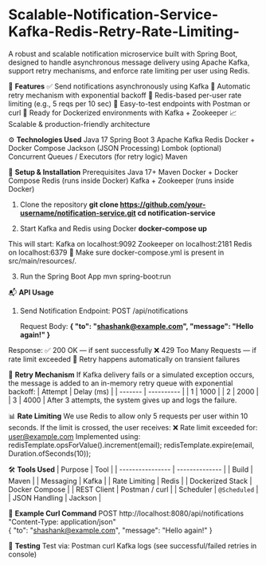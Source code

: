 # Scalable-Notification-Service-Kafka-Redis-Retry-Rate-Limiting-
A robust and scalable notification microservice built with Spring Boot, designed to handle asynchronous message delivery using Apache Kafka, support retry mechanisms, and enforce rate limiting per user using Redis.

🧠 **Features**
✅ Send notifications asynchronously using Kafka
🔁 Automatic retry mechanism with exponential backoff
🚫 Redis-based per-user rate limiting (e.g., 5 reqs per 10 sec)
🧪 Easy-to-test endpoints with Postman or curl
🐳 Ready for Dockerized environments with Kafka + Zookeeper
📈 Scalable & production-friendly architecture

⚙️ **Technologies Used**
Java 17
Spring Boot 3
Apache Kafka
Redis
Docker + Docker Compose
Jackson (JSON Processing)
Lombok (optional)
Concurrent Queues / Executors (for retry logic)
Maven

🚀 **Setup & Installation**
Prerequisites
Java 17+
Maven
Docker + Docker Compose
Redis (runs inside Docker)
Kafka + Zookeeper (runs inside Docker)

1. Clone the repository
    **git clone https://github.com/your-username/notification-service.git
    cd notification-service**

2. Start Kafka and Redis using Docker
   **docker-compose up**

This will start:
Kafka on localhost:9092
Zookeeper on localhost:2181
Redis on localhost:6379
📁 Make sure docker-compose.yml is present in src/main/resources/.

3. Run the Spring Boot App
   mvn spring-boot:run

📬 **API Usage**

1. Send Notification
   Endpoint:
   POST /api/notifications

   Request Body:
   **{
  "to": "shashank@example.com",
  "message": "Hello again!"
}**

Response:
✅ 200 OK — if sent successfully
❌ 429 Too Many Requests — if rate limit exceeded
🔁 Retry happens automatically on transient failures

🔁 **Retry Mechanism**
If Kafka delivery fails or a simulated exception occurs, the message is added to an in-memory retry queue with exponential backoff:
| Attempt | Delay (ms) |
| ------- | ---------- |
| 1       | 1000       |
| 2       | 2000       |
| 3       | 4000       |
After 3 attempts, the system gives up and logs the failure.

📊 **Rate Limiting**
We use Redis to allow only 5 requests per user within 10 seconds. If the limit is crossed, the user receives:
❌ Rate limit exceeded for: user@example.com
Implemented using:
redisTemplate.opsForValue().increment(email);
redisTemplate.expire(email, Duration.ofSeconds(10));

🛠️ **Tools Used**
| Purpose          | Tool           |
| ---------------- | -------------- |
| Build            | Maven          |
| Messaging        | Kafka          |
| Rate Limiting    | Redis          |
| Dockerized Stack | Docker Compose |
| REST Client      | Postman / curl |
| Scheduler        | `@Scheduled`   |
| JSON Handling    | Jackson        |

📌 **Example Curl Command**
POST http://localhost:8080/api/notifications \
"Content-Type: application/json" \
{
  "to": "shashank@example.com",
  "message": "Hello again!"
}


🧪 **Testing**
Test via:
Postman
curl
Kafka logs (see successful/failed retries in console)
